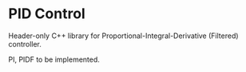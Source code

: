 # PID Control
Header-only C++ library for Proportional-Integral-Derivative (Filtered) controller. 

PI, PIDF to be implemented.